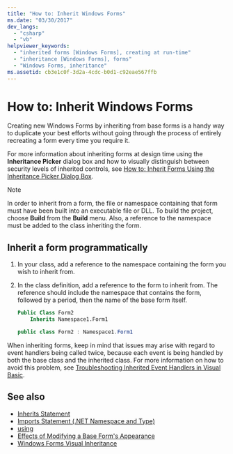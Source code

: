```yaml
---
title: "How to: Inherit Windows Forms"
ms.date: "03/30/2017"
dev_langs:
  - "csharp"
  - "vb"
helpviewer_keywords:
  - "inherited forms [Windows Forms], creating at run-time"
  - "inheritance [Windows Forms], forms"
  - "Windows Forms, inheritance"
ms.assetid: cb3e1c0f-3d2a-4cdc-b0d1-c92eae567ffb
---
```

# How to: Inherit Windows Forms

Creating new Windows Forms by inheriting from base forms is a handy way to duplicate your best efforts without going through the process of entirely recreating a form every time you require it.

For more information about inheriting forms at design time using the **Inheritance Picker** dialog box and how to visually distinguish between security levels of inherited controls, see [How to: Inherit Forms Using the Inheritance Picker Dialog Box](how-to-inherit-forms-using-the-inheritance-picker-dialog-box.md).

> [!NOTE]
> In order to inherit from a form, the file or namespace containing that form must have been built into an executable file or DLL. To build the project, choose **Build** from the **Build** menu. Also, a reference to the namespace must be added to the class inheriting the form.

## Inherit a form programmatically

1. In your class, add a reference to the namespace containing the form you wish to inherit from.

2. In the class definition, add a reference to the form to inherit from. The reference should include the namespace that contains the form, followed by a period, then the name of the base form itself.

    ```vb
    Public Class Form2
        Inherits Namespace1.Form1
    ```

    ```csharp
    public class Form2 : Namespace1.Form1
    ```

 When inheriting forms, keep in mind that issues may arise with regard to event handlers being called twice, because each event is being handled by both the base class and the inherited class. For more information on how to avoid this problem, see [Troubleshooting Inherited Event Handlers in Visual Basic](../../../visual-basic/programming-guide/language-features/events/troubleshooting-inherited-event-handlers.md).

## See also

- [Inherits Statement](../../../visual-basic/language-reference/statements/inherits-statement.md)
- [Imports Statement (.NET Namespace and Type)](../../../visual-basic/language-reference/statements/imports-statement-net-namespace-and-type.md)
- [using](../../../csharp/language-reference/keywords/using.md)
- [Effects of Modifying a Base Form's Appearance](effects-of-modifying-base-form-appearance.md)
- [Windows Forms Visual Inheritance](windows-forms-visual-inheritance.md)

